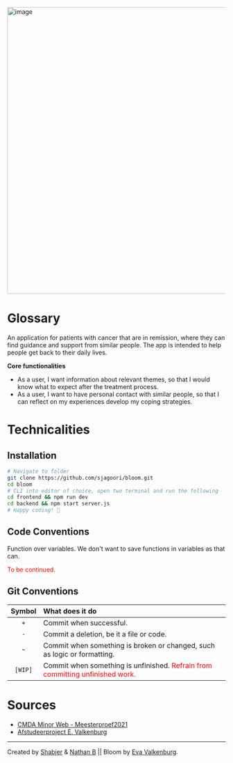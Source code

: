 <img width="659" alt="image" src="https://user-images.githubusercontent.com/13199349/117996907-d6ecf900-b342-11eb-90e6-20cd78557a99.png">

# Glossary
An application for patients with cancer that are in remission, where they can find guidance and support from similar people.
The app is intended to help people get back to their daily lives.

**Core functionalities**
* As a user, I want information about relevant themes, so that I would know what to expect after the treatment process.
* As a user, I want to have personal contact with similar people, so that I can reflect on my experiences develop my coping strategies.


# Technicalities

## Installation
```BASH
# Navigate to folder
git clone https://github.com/sjagoori/bloom.git
cd bloom
# CLI into editor of choice, open two terminal and run the following
cd frontend && npm run dev
cd backend && npm start server.js
# Happy coding! 🎉
```

## Code Conventions

Function over variables. We don't want to save functions in variables as that can.

<span style="color: red">To be continued.</span>

## Git Conventions

|Symbol|What does it do|
|:-:|:--|
| `+` |Commit when successful.|
| `-` |Commit a deletion, be it a file or code.|
| `~` |Commit when something is broken or changed, such as logic or formatting.|
|`[WIP]`|Commit when something is unfinished. <span style="color: red">Refrain from committing unfinished work.</span> |


# Sources

* [CMDA Minor Web - Meesterproef2021](https://github.com/cmda-minor-web/meesterproef-2021/)
* [Afstudeerproject E. Valkenburg]()

---
Created by [Shabier](https://www.github.com/sjagoori) & [Nathan B](https://www.github.com/dewarian) || Bloom by [Eva Valkenburg](https://www.evavalkenburg.nl/).